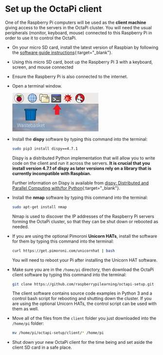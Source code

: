 # Set up the OctaPi client

One of the Raspberry Pi computers will be used as the **client machine** giving access to the servers in the OctaPi cluster. You will need the usual peripherals (monitor, keyboard, mouse) connected to this Raspberry Pi in order to use it to control the OctaPi.

- On your micro SD card, install the latest version of Raspbian by following the [software guide instructions](https://www.raspberrypi.org/learning/software-guide/quickstart/){:target="_blank"}.

- Using this micro SD card, boot up the Raspberry Pi 3 with a keyboard, screen, and mouse connected

- Ensure the Raspberry Pi is also connected to the internet.

- Open a terminal window.

    ![Open a terminal](images/terminal.png)

- Install the **dispy** software by typing this command into the terminal:

    ```bash
    sudo pip3 install dispy==4.7.1
    ```

    Dispy is a distributed Python implementation that will allow you to write code on the client and run it across the servers. **It is crucial that you install version 4.7.1 of dispy as later versions rely on a library that is currently incompatible with Raspbian.**

    Further information on Dispy is available from [dispy: Distributed and Parallel Computing with/for Python](http://dispy.sourceforge.net/index.html){:target="_blank"}.

- Install the **nmap** software by typing this command into the terminal:

    ```bash
    sudo apt-get install nmap
    ```

    Nmap is used to discover the IP addresses of the Raspberry Pi servers forming the OctaPi cluster, so that they can be shut down or rebooted as needed.

- If you are using the optional Pimoroni **Unicorn HATs**, install the software for them by typing this command into the terminal:

    ```bash
    curl https://get.pimoroni.com/unicornhat | bash
    ```
    
    You will need to reboot your Pi after installing the Unicorn HAT software. 

- Make sure you are in the `/home/pi` directory, then download the OctaPi client software by typing this command into the terminal:

    ```bash
    git clone https://github.com/raspberrypilearning/octapi-setup.git
    ```
    The client software contains source code examples in Python 3 and a control bash script for rebooting and shutting down the cluster. If you are using the optional Unicorn HATs, the control script can be used with them as well.

- Move all of the files from the `client` folder you just downloaded into the `/home/pi` folder:

    ```bash
    mv /home/pi/octapi-setup/client/* /home/pi
    ```

- Shut down your new OctaPi client for the time being and set aside the client SD card in a safe place.
